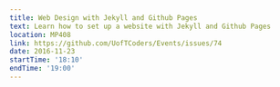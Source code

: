 ```yaml
---
title: Web Design with Jekyll and Github Pages
text: Learn how to set up a website with Jekyll and Github Pages
location: MP408
link: https://github.com/UofTCoders/Events/issues/74
date: 2016-11-23
startTime: '18:10'
endTime: '19:00'
---
```

